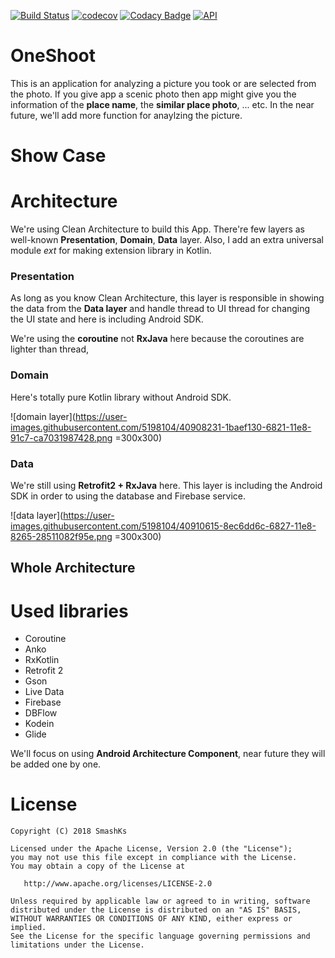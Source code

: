 [![Build Status](https://travis-ci.com/SmashKs/OneShoot.svg?branch=master&style=flat-square)](https://travis-ci.com/SmashKs/OneShoot)
[![codecov](https://codecov.io/gh/SmashKs/OneShoot/branch/master/graph/badge.svg)](https://codecov.io/gh/SmashKs/OneShoot)
[![Codacy Badge](https://api.codacy.com/project/badge/Grade/df651d8c66c64905b606d5627223b8e0)](https://www.codacy.com/app/pokk/OneShoot?utm_source=github.com&amp;utm_medium=referral&amp;utm_content=SmashKs/OneShoot&amp;utm_campaign=Badge_Grade)
[![API](https://img.shields.io/badge/API-21%2B-brightgreen.svg)](https://android-arsenal.com/api?level=21)

# OneShoot

This is an application for analyzing a picture you took or are selected from the photo. If you give
app a scenic photo then app might give you the information of the **place name**, the **similar
place photo**, ... etc. In the near future, we'll add more function for anaylzing the picture.

# Show Case

# Architecture

We're using Clean Architecture to build this App. There're few layers as well-known
**Presentation**, **Domain**, **Data** layer. Also, I add an extra universal module *ext* for making
extension library in Kotlin.


### Presentation

As long as you know Clean Architecture, this layer is responsible in showing the data from the
**Data layer** and handle thread to UI thread for changing the UI state and here is including
Android SDK.

We're using the **coroutine** not **RxJava** here because the coroutines are lighter than thread,

### Domain

Here's totally pure Kotlin library without Android SDK.

![domain layer](https://user-images.githubusercontent.com/5198104/40908231-1baef130-6821-11e8-91c7-ca7031987428.png =300x300)

### Data

We're still using **Retrofit2 + RxJava** here. This layer is including the Android SDK in order to
using the database and Firebase service.

![data layer](https://user-images.githubusercontent.com/5198104/40910615-8ec6dd6c-6827-11e8-8265-28511082f95e.png =300x300)

## Whole Architecture


# Used libraries

- Coroutine
- Anko
- RxKotlin
- Retrofit 2
- Gson
- Live Data
- Firebase
- DBFlow
- Kodein
- Glide

We'll focus on using **Android Architecture Component**, near future they will be added one by one.

# License

```
Copyright (C) 2018 SmashKs

Licensed under the Apache License, Version 2.0 (the "License");
you may not use this file except in compliance with the License.
You may obtain a copy of the License at

   http://www.apache.org/licenses/LICENSE-2.0

Unless required by applicable law or agreed to in writing, software
distributed under the License is distributed on an "AS IS" BASIS,
WITHOUT WARRANTIES OR CONDITIONS OF ANY KIND, either express or implied.
See the License for the specific language governing permissions and
limitations under the License.
```

